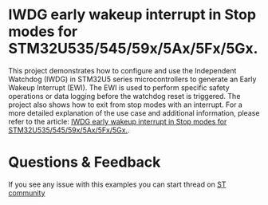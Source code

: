 # IWDG early wakeup interrupt in Stop modes for STM32U535/545/59x/5Ax/5Fx/5Gx.

This project demonstrates how to configure and use the Independent Watchdog (IWDG) in STM32U5 series microcontrollers to generate an Early Wakeup Interrupt (EWI).
 The EWI is used to perform specific safety operations or data logging before the watchdog reset is triggered. The project also shows how to exit from stop modes with an interrupt.
For a more detailed explanation of the use case and additional information, please refer to the article: [IWDG early wakeup interrupt in Stop modes for STM32U535/545/59x/5Ax/5Fx/5Gx.](https://community.st.com/t5/stm32-mcus/iwdg-early-wakeup-interrupt-in-stop-modes-for-stm32u535-545-59x/ta-p/716134).
# Questions & Feedback
If you see any issue with this examples you can start thread on [ST community](https://community.st.com/t5/stm32-mcus/ct-p/stm32-mcus)